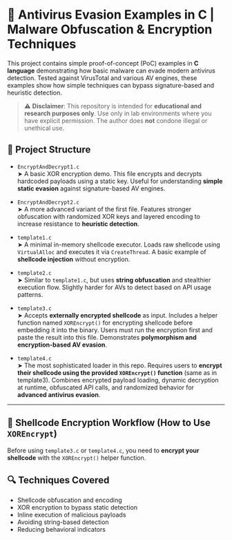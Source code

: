 # 🔐 Antivirus Evasion Examples in C | Malware Obfuscation & Encryption Techniques

This project contains simple proof-of-concept (PoC) examples in **C language** demonstrating how basic malware can evade modern antivirus detection. Tested against VirusTotal and various AV engines, these examples show how simple techniques can bypass signature-based and heuristic detection.

> ⚠️ **Disclaimer**: This repository is intended for **educational and research purposes only**. Use only in lab environments where you have explicit permission. The author does **not** condone illegal or unethical use.

## 📂 Project Structure

- `EncryptAndDecrypt1.c`  
  ➤ A basic XOR encryption demo. This file encrypts and decrypts hardcoded payloads using a static key. Useful for understanding **simple static evasion** against signature-based AV engines.

- `EncryptAndDecrypt2.c`  
  ➤ A more advanced variant of the first file. Features stronger obfuscation with randomized XOR keys and layered encoding to increase resistance to **heuristic detection**.

- `template1.c`  
  ➤ A minimal in-memory shellcode executor. Loads raw shellcode using `VirtualAlloc` and executes it via `CreateThread`. A basic example of **shellcode injection** without encryption.

- `template2.c`  
  ➤ Similar to `template1.c`, but uses **string obfuscation** and stealthier execution flow. Slightly harder for AVs to detect based on API usage patterns.

- `template3.c`  
  ➤ Accepts **externally encrypted shellcode** as input. Includes a helper function named `XOREncrypt()` for encrypting shellcode before embedding it into the binary. Users must run the encryption first and paste the result into this file. Demonstrates **polymorphism and encryption-based AV evasion**.

- `template4.c`  
  ➤ The most sophisticated loader in this repo. Requires users to **encrypt their shellcode using the provided `XOREncrypt()` function** (same as in template3). Combines encrypted payload loading, dynamic decryption at runtime, obfuscated API calls, and randomized behavior for **advanced antivirus evasion**.

---

## 🔐 Shellcode Encryption Workflow (How to Use `XOREncrypt`)

Before using `template3.c` or `template4.c`, you need to **encrypt your shellcode** with the `XOREncrypt()` helper function.


## 🔍 Techniques Covered
- Shellcode obfuscation and encoding
- XOR encryption to bypass static detection
- Inline execution of malicious payloads
- Avoiding string-based detection
- Reducing behavioral indicators
